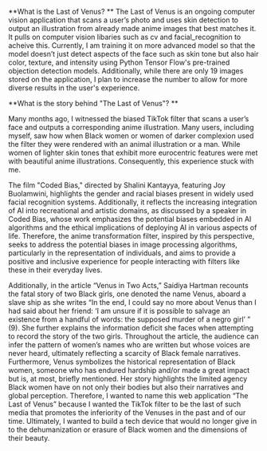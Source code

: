 
**What is the Last of Venus? 
**
The Last of Venus is an ongoing computer vision application that scans a user’s photo and uses skin detection to output an illustration from already made anime images that best matches it. It pulls on computer vision libaries such as cv and facial_recognition to acheive this. Currently, I am training it on more advanced model so that the model doesn’t just detect aspects of the face such as skin tone but also hair color, texture, and intensity using Python Tensor Flow's pre-trained objection detection models. Additionally, while there are only 19 images stored on the application, I plan to increase the number to allow for more diverse results in the user's experience. 


**What is the story behind "The Last of Venus"?
**

Many months ago, I witnessed the biased TikTok filter that scans a user’s face and outputs a corresponding anime illustration. Many users, including myself, saw how when Black women or women of darker complexion used the filter they were rendered with an animal illustration or a man. While women of lighter skin tones that exhibit more eurocentric features were met with beautiful anime illustrations. Consequently, this experience stuck with me. 

The film "Coded Bias," directed by Shalini Kantayya, featuring Joy Buolamwini, highlights the gender and racial biases present in widely used facial recognition systems. Additionally, it reflects the increasing integration of AI into recreational and artistic domains, as discussed by a speaker in Coded Bias, whose work emphasizes the potential biases embedded in AI algorithms and the ethical implications of deploying AI in various aspects of life. Therefore, the anime transformation filter, inspired by this perspective, seeks to address the potential biases in image processing algorithms, particularly in the representation of individuals, and aims to provide a positive and inclusive experience for people interacting with filters like these in their everyday lives. 

Additionally, in the article “Venus in Two Acts,” Saidiya Hartman recounts the fatal story of two Black girls, one denoted the name Venus, aboard a slave ship as she writes “In the end, I could say no more about Venus than I had said about her friend: ‘I am unsure if it is possible to salvage an existence from a handful of words: the supposed murder of a negro girl’ ” (9). She further explains the information deficit she faces when attempting to record the story of the two girls. Throughout the article, the audience can infer the pattern of women’s names who are written but whose voices are never heard, ultimately reflecting a scarcity of Black female narratives. Furthermore, Venus symbolizes the historical representation of Black women, someone who has endured hardship and/or made a great impact but is, at most, briefly mentioned. Her story highlights the limited agency Black women have on not only their bodies but also their narratives and global perception. Therefore, I wanted to name this web application “The Last of Venus” because I wanted the TikTok filter to be the last of such media that promotes the inferiority of the Venuses in the past and of our time. Ultimately, I wanted to build a tech device that would no longer give in to the dehumanization or erasure of Black women and the dimensions of their beauty.

